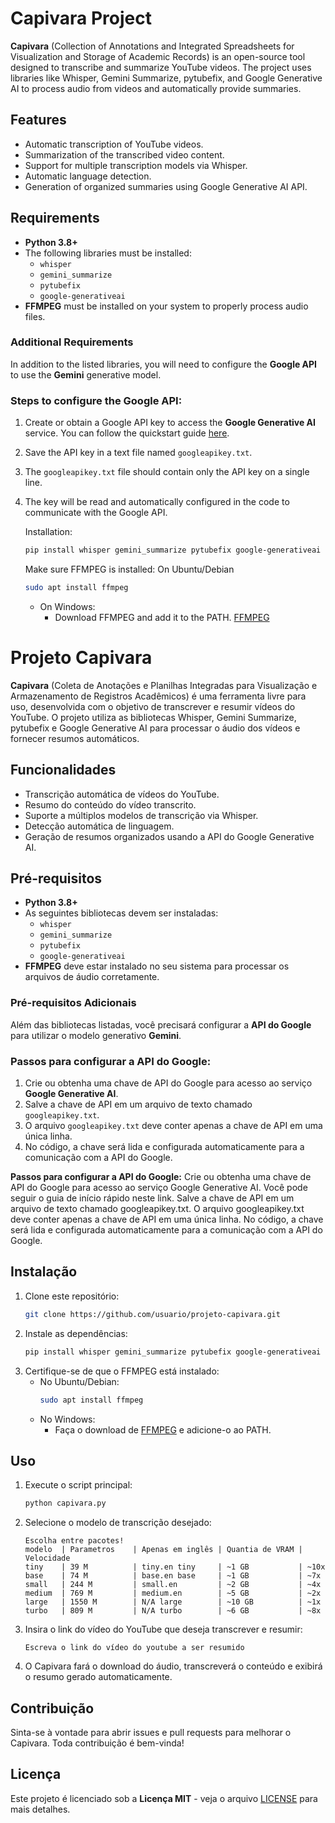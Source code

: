 # Capivara Project

**Capivara** (Collection of Annotations and Integrated Spreadsheets for Visualization and Storage of Academic Records) is an open-source tool designed to transcribe and summarize YouTube videos. The project uses libraries like Whisper, Gemini Summarize, pytubefix, and Google Generative AI to process audio from videos and automatically provide summaries.

## Features

- Automatic transcription of YouTube videos.
- Summarization of the transcribed video content.
- Support for multiple transcription models via Whisper.
- Automatic language detection.
- Generation of organized summaries using Google Generative AI API.

## Requirements

- **Python 3.8+**
- The following libraries must be installed:
  - `whisper`
  - `gemini_summarize`
  - `pytubefix`
  - `google-generativeai`
- **FFMPEG** must be installed on your system to properly process audio files.

### Additional Requirements

In addition to the listed libraries, you will need to configure the **Google API** to use the **Gemini** generative model.

### Steps to configure the Google API:

1. Create or obtain a Google API key to access the **Google Generative AI** service. You can follow the quickstart guide [here](https://ai.google.dev/gemini-api/docs/quickstart?lang=python).
2. Save the API key in a text file named `googleapikey.txt`.
3. The `googleapikey.txt` file should contain only the API key on a single line.
4. The key will be read and automatically configured in the code to communicate with the Google API.

   Installation:
    ```bash
    pip install whisper gemini_summarize pytubefix google-generativeai
    ```
   Make sure FFMPEG is installed:
      On Ubuntu/Debian
      ```bash
      sudo apt install ffmpeg
      ```
    - On Windows:
      - Download FFMPEG and add it to the PATH. [FFMPEG](https://ffmpeg.org/download.html)


# Projeto Capivara

**Capivara** (Coleta de Anotações e Planilhas Integradas para Visualização e Armazenamento de Registros Acadêmicos) é uma ferramenta livre para uso, desenvolvida com o objetivo de transcrever e resumir vídeos do YouTube. O projeto utiliza as bibliotecas Whisper, Gemini Summarize, pytubefix e Google Generative AI para processar o áudio dos vídeos e fornecer resumos automáticos.

## Funcionalidades

- Transcrição automática de vídeos do YouTube.
- Resumo do conteúdo do vídeo transcrito.
- Suporte a múltiplos modelos de transcrição via Whisper.
- Detecção automática de linguagem.
- Geração de resumos organizados usando a API do Google Generative AI.

## Pré-requisitos

- **Python 3.8+**
- As seguintes bibliotecas devem ser instaladas:
  - `whisper`
  - `gemini_summarize`
  - `pytubefix`
  - `google-generativeai`
- **FFMPEG** deve estar instalado no seu sistema para processar os arquivos de áudio corretamente.

### Pré-requisitos Adicionais

Além das bibliotecas listadas, você precisará configurar a **API do Google** para utilizar o modelo generativo **Gemini**.

### Passos para configurar a API do Google:

1. Crie ou obtenha uma chave de API do Google para acesso ao serviço **Google Generative AI**.
2. Salve a chave de API em um arquivo de texto chamado `googleapikey.txt`.
3. O arquivo `googleapikey.txt` deve conter apenas a chave de API em uma única linha.
4. No código, a chave será lida e configurada automaticamente para a comunicação com a API do Google.

**Passos para configurar a API do Google:**
Crie ou obtenha uma chave de API do Google para acesso ao serviço Google Generative AI. Você pode seguir o guia de início rápido neste link.
Salve a chave de API em um arquivo de texto chamado googleapikey.txt.
O arquivo googleapikey.txt deve conter apenas a chave de API em uma única linha.
No código, a chave será lida e configurada automaticamente para a comunicação com a API do Google.


## Instalação

1. Clone este repositório:
    ```bash
    git clone https://github.com/usuario/projeto-capivara.git
    ```
2. Instale as dependências:
    ```bash
    pip install whisper gemini_summarize pytubefix google-generativeai
    ```
3. Certifique-se de que o FFMPEG está instalado:
    - No Ubuntu/Debian:
      ```bash
      sudo apt install ffmpeg
      ```
    - No Windows:
      - Faça o download de [FFMPEG](https://ffmpeg.org/download.html) e adicione-o ao PATH.

## Uso

1. Execute o script principal:
    ```bash
    python capivara.py
    ```

2. Selecione o modelo de transcrição desejado:
    ```
    Escolha entre pacotes!
    modelo  | Parametros    | Apenas em inglês | Quantia de VRAM | Velocidade
    tiny    | 39 M          | tiny.en tiny     | ~1 GB           | ~10x
    base    | 74 M          | base.en base     | ~1 GB           | ~7x
    small   | 244 M         | small.en         | ~2 GB           | ~4x
    medium  | 769 M         | medium.en        | ~5 GB           | ~2x
    large   | 1550 M        | N/A large        | ~10 GB          | ~1x
    turbo   | 809 M         | N/A turbo        | ~6 GB           | ~8x
    ```

3. Insira o link do vídeo do YouTube que deseja transcrever e resumir:
    ```
    Escreva o link do vídeo do youtube a ser resumido
    ```

4. O Capivara fará o download do áudio, transcreverá o conteúdo e exibirá o resumo gerado automaticamente.

## Contribuição

Sinta-se à vontade para abrir issues e pull requests para melhorar o Capivara. Toda contribuição é bem-vinda!

## Licença

Este projeto é licenciado sob a **Licença MIT** - veja o arquivo [LICENSE](LICENSE) para mais detalhes.
